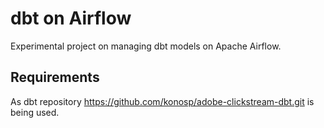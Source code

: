 # dbt on Airflow
Experimental project on managing dbt models on Apache Airflow.

## Requirements
As dbt repository https://github.com/konosp/adobe-clickstream-dbt.git is being used.
